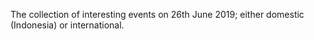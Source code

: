 The collection of interesting events on 26th June 2019; either domestic (Indonesia) or international.
